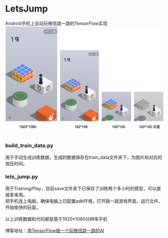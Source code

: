 # LetsJump
Android手机上自动玩微信跳一跳的TensorFlow实现
![](https://github.com/zhanyongsheng/raw/blob/master/LetsJump/pic.jpg)  
<br>
### build_train_data.py
用于手动生成训练数据，生成的数据保存在train_data文件夹下，为图片和对应的按压时间。
<br>
### lets_jump.py
用于Training/Play，目前save文件夹下已保存了训练两个多小时的模型，可以直接拿来用。<br>
把手机连上电脑，确保电脑上已配置adb环境，打开跳一跳游戏界面，运行文件，开始愉快的玩耍。<br>
<br>
以上训练数据和代码都是基于1920*1080分辨率手机
<br><br>
博客地址：[用TensorFlow做一个玩微信跳一跳的AI](http://blog.csdn.net/zhanys_7/article/details/78940763)

